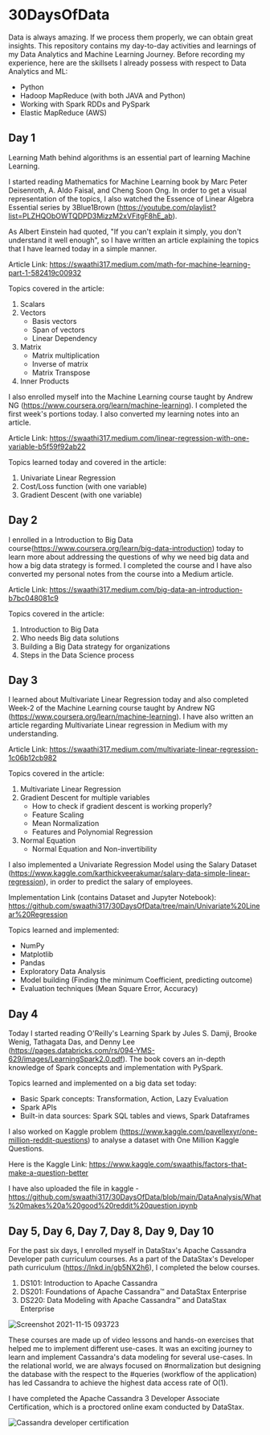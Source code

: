 # 30DaysOfData
Data is always amazing. If we process them properly, we can obtain great insights. This repository contains my day-to-day activities and learnings of my Data Analytics and Machine Learning Journey.
Before recording my experience, here are the skillsets I already possess with respect to Data Analytics and ML:
- Python 
- Hadoop MapReduce (with both JAVA and Python)
- Working with Spark RDDs and PySpark
- Elastic MapReduce (AWS)

## Day 1

Learning Math behind algorithms is an essential part of learning Machine Learning. 

I started reading Mathematics for Machine Learning book by Marc Peter Deisenroth, A. Aldo Faisal, and Cheng Soon Ong. In order to get a visual representation of the topics, I also watched the Essence of Linear Algebra Essential series by 3Blue1Brown (https://youtube.com/playlist?list=PLZHQObOWTQDPD3MizzM2xVFitgF8hE_ab). 

As Albert Einstein had quoted, "If you can't explain it simply, you don't understand it well enough", so I have written an article explaining the topics that I have learned today in a simple manner. 

Article Link:
https://swaathi317.medium.com/math-for-machine-learning-part-1-582419c00932

Topics covered in the article:
  1. Scalars
  2. Vectors
      * Basis vectors
      * Span of vectors
      * Linear Dependency
  3. Matrix
      * Matrix multiplication
      * Inverse of matrix
      * Matrix Transpose
  4. Inner Products

I also enrolled myself into the Machine Learning course taught by Andrew NG (https://www.coursera.org/learn/machine-learning). I completed the first week's portions today. I also converted my learning notes into an article.

Article Link:
https://swaathi317.medium.com/linear-regression-with-one-variable-b5f59f92ab22

Topics learned today and covered in the article:
1. Univariate Linear Regression
2. Cost/Loss function (with one variable)
3. Gradient Descent (with one variable)


## Day 2

I enrolled in a Introduction to Big Data course(https://www.coursera.org/learn/big-data-introduction) today to learn more about addressing the questions of why we need big data and how a big data strategy is formed. I completed the course and I have also converted my personal notes from the course into a Medium article.

Article Link:
https://swaathi317.medium.com/big-data-an-introduction-b7bc048081c9

Topics covered in the article:
1. Introduction to Big Data
2. Who needs Big data solutions
3. Building a Big Data strategy for organizations
4. Steps in the Data Science process

## Day 3

I learned about Multivariate Linear Regression today and also completed Week-2 of the Machine Learning course taught by Andrew NG (https://www.coursera.org/learn/machine-learning). I have also written an article regarding Multivariate Linear regression in Medium with my understanding. 

Article Link:
https://swaathi317.medium.com/multivariate-linear-regression-1c06b12cb982

Topics covered in the article:
1. Multivariate Linear Regression
2. Gradient Descent for multiple variables
    * How to check if gradient descent is working properly?
    * Feature Scaling 
    * Mean Normalization
    * Features and Polynomial Regression
3. Normal Equation
    * Normal Equation and Non-invertibility
 
 
I also implemented a Univariate Regression Model using the Salary Dataset (https://www.kaggle.com/karthickveerakumar/salary-data-simple-linear-regression), in order to predict the salary of employees. 

Implementation Link (contains Dataset and Jupyter Notebook): 
https://github.com/swaathi317/30DaysOfData/tree/main/Univariate%20Linear%20Regression

Topics learned and implemented:
- NumPy
- Matplotlib
- Pandas
- Exploratory Data Analysis
- Model building (Finding the minimum Coefficient, predicting outcome)
- Evaluation techniques (Mean Square Error, Accuracy)


## Day 4
Today I started reading O'Reilly's Learning Spark by Jules S. Damji, Brooke Wenig, Tathagata Das, and Denny Lee (https://pages.databricks.com/rs/094-YMS-629/images/LearningSpark2.0.pdf). The book covers an in-depth knowledge of Spark concepts and implementation with PySpark. 

Topics learned and implemented on a big data set today:
- Basic Spark concepts: Transformation, Action, Lazy Evaluation
- Spark APIs
- Built-in data sources: Spark SQL tables and views, Spark Dataframes


I also worked on Kaggle problem (https://www.kaggle.com/pavellexyr/one-million-reddit-questions) to analyse a dataset with One Million Kaggle Questions. 

Here is the Kaggle Link:
https://www.kaggle.com/swaathis/factors-that-make-a-question-better

I have also uploaded the file in kaggle - https://github.com/swaathi317/30DaysOfData/blob/main/DataAnalysis/What%20makes%20a%20good%20reddit%20question.ipynb


## Day 5, Day 6, Day 7, Day 8, Day 9, Day 10
For the past six days, I enrolled myself in DataStax's Apache Cassandra Developer path curriculum courses.
As a part of the DataStax's Developer path curriculum (https://lnkd.in/gb5NX2h6), I completed the below courses.
1. DS101: Introduction to Apache Cassandra
2. DS201: Foundations of Apache Cassandra™ and DataStax Enterprise
3. DS220: Data Modeling with Apache Cassandra™ and DataStax Enterprise

![Screenshot 2021-11-15 093723](https://user-images.githubusercontent.com/63001832/141831018-d6e49461-ad02-4005-8972-d655da4761d0.jpg)

These courses are made up of video lessons and hands-on exercises that helped me to implement different use-cases.
It was an exciting journey to learn and implement Cassandra's data modeling for several use-cases. In the relational world, we are always focused on #normalization but designing the database with the respect to the #queries (workflow of the application) has led Cassandra to achieve the highest data access rate of O(1).

I have completed the Apache Cassandra 3 Developer Associate Certification, which is a proctored online exam conducted by DataStax.

![Cassandra developer certification](https://user-images.githubusercontent.com/63001832/141831156-67c0e8c7-38da-4504-87b8-e489b3f11f65.jpg)



